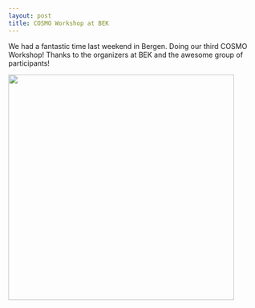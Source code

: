 ```yaml
---
layout: post
title: COSMO Workshop at BEK 
---
```

We had a fantastic time last weekend in Bergen. Doing our third COSMO Workshop! Thanks to the organizers at BEK and the awesome group of participants!

<img src="{{ site.baseurl }}/images/news/Bergen_Workshop_2016.jpg" width="450">
